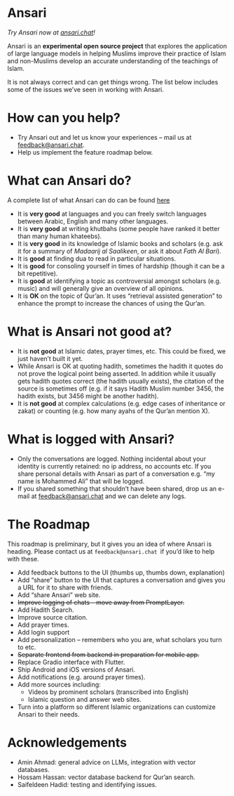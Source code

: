 # Ansari

_Try Ansari now at [ansari.chat](https://ansari.chat)!_  

Ansari is an **experimental open source project** that explores the application of large language models in helping Muslims improve their practice of Islam and non-Muslims develop an accurate understanding of the teachings of Islam. 

It is not always correct and can get things wrong.  The list below includes some of the issues we’ve seen in working with Ansari. 


# How can you help? 



* Try Ansari out and let us know your experiences – mail us at feedback@ansari.chat. 
* Help us implement the feature roadmap below. 


# What can Ansari do? 

A complete list of what Ansari can do can be found [here](https://waleedkadous.github.io/ansari-backend/)

* It is **very good** at languages and you can freely switch languages between Arabic, English and many other languages. 
* It is **very good** at writing khutbahs (some people have ranked it better than many human khateebs). 
* It is **very good** in its knowledge of Islamic books and scholars (e.g. ask it for a summary of _Madaarij al Saalikeen_, or ask it about _Fath Al Bari_).  
* It is **good** at finding dua to read in particular situations. 
* It is **good** for consoling yourself in times of hardship (though it can be a bit repetitive). 
* It is **good** at identifying a topic as controversial amongst scholars (e.g. music) and will generally give an overview of all opinions. 
* It is **OK** on the topic of Qur’an. It uses “retrieval assisted generation” to enhance the prompt to increase the chances of using the Qur’an. 


# What is Ansari not good at?



* It is **not good** at Islamic dates, prayer times, etc. This could be fixed, we just haven’t built it yet. 
* While Ansari is OK at quoting hadith, sometimes the hadith it quotes do not prove the logical point being asserted. In addition while it usually gets hadith quotes correct (the hadith usually exists), the citation of the source is sometimes off (e.g. if it says Hadith Muslim number 3456, the hadith exists, but 3456 might be another hadith).  
* It is **not good** at complex calculations (e.g. edge cases of inheritance or zakat) or counting (e.g. how many ayahs of the Qur’an mention X). 


# What is logged with Ansari?



* Only the conversations are logged. Nothing incidental about your identity is currently retained: no ip address, no  accounts etc. If you share personal details with Ansari as part of a conversation e.g. “my name is Mohammed Ali” that will be logged. 
* If you shared something that shouldn’t have been shared, drop us an e-mail at feedback@ansari.chat and we can delete any logs. 


# The Roadmap

This roadmap is preliminary, but it gives you an idea of where Ansari is heading. Please contact us at `feedback@ansari.chat `if you’d like to help with these.  



* Add feedback buttons to the UI (thumbs up, thumbs down, explanation)
* Add “share” button to the UI that captures a conversation and gives you a URL for it to share with friends. 
* Add “share Ansari” web site. 
* ~~Improve logging of chats – move away from PromptLayer.~~
* Add Hadith Search. 
* Improve source citation. 
* Add prayer times. 
* Add login support
* Add personalization – remembers who you are, what scholars you turn to etc.
* ~~Separate frontend from backend in preparation for mobile app.~~
* Replace Gradio interface with Flutter. 
* Ship Android and iOS versions of Ansari. 
* Add notifications (e.g. around prayer times). 
* Add more sources including: 
    * Videos by prominent scholars (transcribed into English)
    * Islamic question and answer web sites. 
* Turn into a platform so different Islamic organizations can customize Ansari to their needs. 


# Acknowledgements



* Amin Ahmad: general advice on LLMs, integration with vector databases. 
* Hossam Hassan: vector database backend for Qur’an search. 
* Saifeldeen Hadid: testing and identifying issues. 
